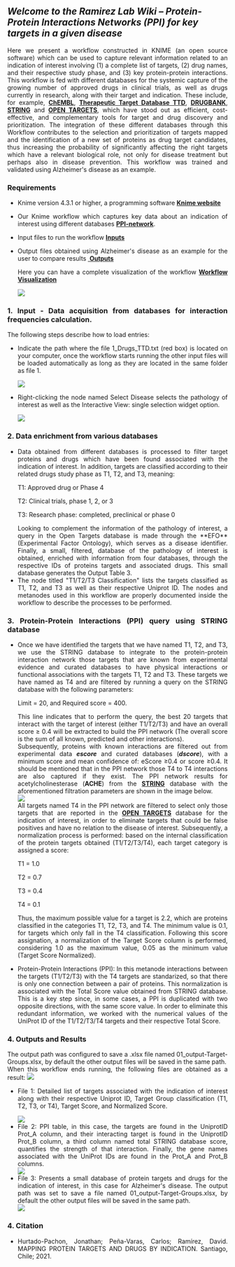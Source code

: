 ## *Welcome to the Ramirez Lab Wiki – Protein-Protein Interactions Networks (PPI) for key targets in a given disease*

<div align="justify">Here we present a workflow constructed in KNIME (an open source software) which can be used to capture relevant information related to an indication of interest involving (1) a complete list of targets,  (2) drug names, and their respective study phase, and (3) key protein-protein interactions. 
This workflow is fed with different databases for the systemic capture of the growing number of approved drugs in clinical trials, as well as drugs currently in research, along with their target and indication.  These include, for example, <a href="https://www.ebi.ac.uk/chembl" target="_blank"><b>ChEMBL</b></a></b>, <b><a href="http://db.idrblab.net/ttd/" target="_blank">Therapeutic Target Database TTD</a></b>, <b><a href="https://go.drugbank.com/" target="_blank"<b>DRUGBANK</b></a>, <b><a href="https://string-db.org/" target="_blank"<b>STRING</b></a> and <b><a href="https://www.opentargets.org/" target="_blank"<b>OPEN TARGETS</b></a>, which have stood out as efficient, cost-effective, and complementary tools for target and drug discovery and prioritization. The integration of these different databases through this Workflow contributes to the selection and prioritization of targets mapped and the identification of a new set of proteins as drug target candidates, thus increasing the probability of significantly affecting the right targets which have a relevant biological role, not only for disease treatment but perhaps also in disease prevention. This workflow was trained and validated using Alzheimer's disease as an example.

### Requirements

* Knime version 4.3.1 or higher, a programming software <b><a href="https://www.knime.com/" target="_blank">Knime website</a></b>

* Our Knime workflow which captures key data about an indication of interest using different databases <a href="https://github.com/jdhurtadop2017/Mapping_Targets/raw/master/PPI-network.knwf">**PPI-network**</a>.

* Input files to run the workflow <a href="https://github.com/jdhurtadop2017/Mapping_Targets/raw/master/Inputs/Inputs.rar">**Inputs**</a>

* Output files obtained using Alzheimer's disease as an example for the user to compare results  <a href="https://github.com/jdhurtadop2017/Mapping_Targets/raw/master/Outputs/Outputs.rar"> **Outputs**</a>
  
  Here you can have a complete visualization of the workflow <a href="https://workflowigm.netlify.app/" target="_blank">**Workflow Visualization**</a>
  
  
  
  ![](./media/Workflow.png)

###  1. Input - Data acquisition from databases for interaction frequencies calculation.

The following steps describe how to load entries:

* Indicate the path where the file 1_Drugs_TTD.txt (red box) is located on your computer, once the workflow starts running the other input files will be loaded automatically as long as they are located in the same folder as file 1.

  <img src=".\media\input.png" style="zoom:100%;" />

* Right-clicking the node named Select Disease selects the pathology of interest as well as the Interactive View: single selection widget option.

  <img src=".\media\disease option.png" style="zoom:100%;" />

### 2. Data enrichment from various databases

* <div align="justify"> Data obtained from different databases is processed to filter target proteins and drugs which have been found associated with the indication of interest. In addition, targets are classified according to their related drugs study phase as T1, T2, and T3, meaning:</div>

  T1: Approved drug or Phase 4

  T2: Clinical trials, phase 1, 2, or 3 

  T3: Research phase: completed, preclinical or phase 0

  <div align="justify">Looking to complement the information of the pathology of interest, a query in the Open Targets database is made through the **EFO** (Experimental Factor Ontology), which serves as a disease identifier. Finally, a small, filtered, database of the pathology of interest is obtained, enriched with information from four databases, through the respective IDs of proteins targets and associated drugs. This small database generates the Output Table 3. </div> 	

* <div align="justify">The node titled "T1/T2/T3 Classification" lists the targets classified as T1, T2, and T3 as well as their respective Uniprot ID. The nodes and metanodes used in this workflow are properly documented inside the workflow to describe the processes to be performed.</div>

### 3. Protein-Protein Interactions (PPI) query using STRING database

* <div align="justify">Once we have identified the targets that we have named T1, T2, and T3, we use the STRING database to integrate to the protein-protein interaction network those targets that are known from experimental evidence and curated databases to have physical interactions or functional associations with the targets T1, T2 and T3. These targets we have named as T4 and are filtered by running a query on the STRING database with the following parameters: </div>

  Limit = 20, and Required score = 400. 

  <div align="justify">This line indicates that to perform the query, the best 20 targets that interact with the target of interest (either T1/T2/T3) and have an overall score ≥ 0.4 will be extracted to build the PPI network (The overall score is the sum of all known, predicted and other interactions).</div> 

  <div align="justify">Subsequently, proteins with known interactions are filtered out from experimental data <i><b>escore</b></i> and curated databases (<i><b>dscore</b></i>), with a minimum score and mean confidence of: eScore ≥0.4 or score ≥0.4.  It should be mentioned that in the PPI network those T4 to T4 interactions are also captured if they exist. The PPI network results for acetylcholinesterase (<b>ACHE</b>) from the <b><a href="https://string-db.org/" target="_blank"<b>STRING</b></a> database with the aforementioned filtration parameters are shown in the image below. </div> 

  <img src=".\media\string.png" style="zoom:100%;" />

  <div align="justify">All targets named T4 in the PPI network are filtered to select only those targets that are reported in the <b><a href="https://www.opentargets.org/" target="_blank"<b>OPEN TARGETS</b></a> database for the indication of interest, in order to eliminate targets that could be false positives and have no relation to the disease of interest.  Subsequently, a normalization process is performed: based on the internal classification of the protein targets obtained (T1/T2/T3/T4), each target category is assigned a score:</div>

  T1 = 1.0

  T2 = 0.7 

  T3 = 0.4

  T4 = 0.1

  <div align="justify">Thus, the maximum possible value for a target is 2.2, which are proteins classified in the categories T1, T2, T3, and T4. The minimum value is 0.1, for targets which only fall in the T4 classification. Following this score assignation, a normalization of the Target Score column is performed, considering 1.0  as the maximum value, 0.05 as the minimum value (Target Score Normalized).</div>

+ <div align="justify"> Protein-Protein Interactions (PPI): In this metanode interactions between the targets (T1/T2/T3) with the T4 targets are standarized, so that there is only one connection between a pair of proteins. This normalization is associated with the Total Score value obtained from STRING database. This is a key step since, in some cases, a PPI is duplicated with two opposite directions, with the same score value. In order to eliminate this redundant information, we worked with the numerical values of the UniProt ID of the T1/T2/T3/T4 targets and their respective Total Score.</div>

### 4. Outputs and Results

<div align="justify">The output path was configured to save a .xlsx file named 01_output-Target-Groups.xlsx, by default the other output files will be saved in the same path.</div>When this workflow ends running, the following files are obtained as a result:

<img src=".\media\result1.png" style="zoom:100%;" />

* File 1: Detailed list of targets associated with the indication of interest along with their respective Uniprot ID, Target Group classification (T1, T2, T3, or T4), Target Score, and Normalized Score.

  <img src=".\media\result 1.1.png" style="zoom:100%;" />

* <div align="justify">File 2: PPI table, in this case, the targets are found in the UniprotID Prot_A column, and their interacting target is found in the UniprotID Prot_B column, a third column named total STRING database score, quantifies the strength of that interaction. Finally, the gene names associated with the UniProt IDs are found in the Prot_A and Prot_B columns.</div>

  <img src=".\media\result2.png" style="zoom:100%;" />

* <div align="justify">File 3: Presents a small database of protein targets and drugs for the indication of interest, in this case for Alzheimer's disease. The output path was set to save a file named 01_output-Target-Groups.xlsx, by default the other output files will be saved in the same path.</div>

  <img src=".\media\result3.png" style="zoom:100%;" />

### 4. Citation

* Hurtado-Pachon, Jonathan; Peña-Varas, Carlos; Ramírez, David. MAPPING PROTEIN TARGETS AND DRUGS BY INDICATION. Santiago, Chile; 2021.

  
